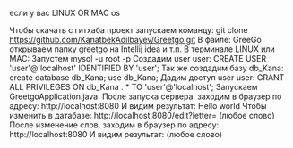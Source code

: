 если у вас LINUX OR MAC os

Чтобы скачать с гитхаба проект запускаем команду:
    git clone https://github.com/KanatbekAdilbayev/Greetgo.git
В файле:
    GreeGo oткрываем папку greetgo на Intellij idea и т.п.
В  терминале LINUX или MAC: 
    Запустем mysql -u root -p
Создадим user user:
    CREATE USER 'user'@'localhost' IDENTIFIED BY 'user';
Так же создадим базу db_Kana:
    create database db_Kana;
    use db_Kana;
Дадим доступ user user:
    GRANT ALL PRIVILEGES ON db_Kana . * TO 'user'@'localhost';
Запускаем GreetgoApplication.java. После запуска сервера, заходим в браузер по адресу:
    http://localhost:8080
И видим результат:
    Hello world
Чтобы изменить в датабазе:
    http://localhost:8080/edit?letter= (любое слово)
После изменение слов, заходим в браузер по адресу:
    http://localhost:8080
И видим результат:
    (любое слово) 
    
  
  

